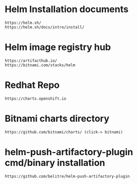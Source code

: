 # Helm Installation documents

```
https://helm.sh/
https://helm.sh/docs/intro/install/
```
# Helm image registry hub
```
https://artifacthub.io/
https://bitnami.com/stacks/helm
```
# Redhat Repo
```
https://charts.openshift.io  
```
# Bitnami charts directory
```
https://github.com/bitnami/charts/ (click-> bitnami)
```

# helm-push-artifactory-plugin cmd/binary installation
```
https://github.com/belitre/helm-push-artifactory-plugin
```
